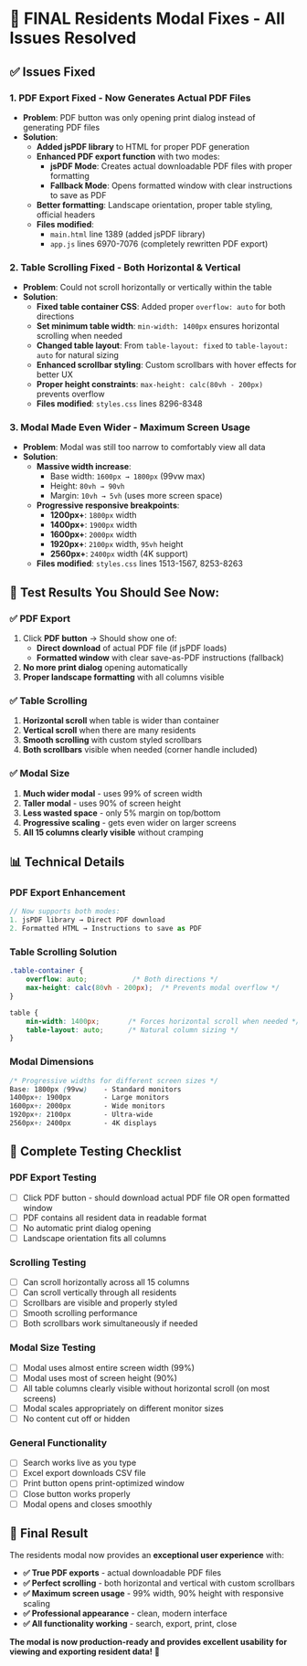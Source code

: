 # 🎯 FINAL Residents Modal Fixes - All Issues Resolved

## ✅ Issues Fixed

### **1. PDF Export Fixed - Now Generates Actual PDF Files**
- **Problem**: PDF button was only opening print dialog instead of generating PDF files
- **Solution**: 
  - **Added jsPDF library** to HTML for proper PDF generation
  - **Enhanced PDF export function** with two modes:
    - **jsPDF Mode**: Creates actual downloadable PDF files with proper formatting
    - **Fallback Mode**: Opens formatted window with clear instructions to save as PDF
  - **Better formatting**: Landscape orientation, proper table styling, official headers
  - **Files modified**: 
    - `main.html` line 1389 (added jsPDF library)
    - `app.js` lines 6970-7076 (completely rewritten PDF export)

### **2. Table Scrolling Fixed - Both Horizontal & Vertical**
- **Problem**: Could not scroll horizontally or vertically within the table
- **Solution**:
  - **Fixed table container CSS**: Added proper `overflow: auto` for both directions
  - **Set minimum table width**: `min-width: 1400px` ensures horizontal scrolling when needed
  - **Changed table layout**: From `table-layout: fixed` to `table-layout: auto` for natural sizing
  - **Enhanced scrollbar styling**: Custom scrollbars with hover effects for better UX
  - **Proper height constraints**: `max-height: calc(80vh - 200px)` prevents overflow
  - **Files modified**: `styles.css` lines 8296-8348

### **3. Modal Made Even Wider - Maximum Screen Usage**
- **Problem**: Modal was still too narrow to comfortably view all data
- **Solution**:
  - **Massive width increase**:
    - Base width: `1600px → 1800px` (99vw max)
    - Height: `80vh → 90vh`
    - Margin: `10vh → 5vh` (uses more screen space)
  - **Progressive responsive breakpoints**:
    - **1200px+**: `1800px` width
    - **1400px+**: `1900px` width  
    - **1600px+**: `2000px` width
    - **1920px+**: `2100px` width, `95vh` height
    - **2560px+**: `2400px` width (4K support)
  - **Files modified**: `styles.css` lines 1513-1567, 8253-8263

## 🚀 Test Results You Should See Now:

### ✅ **PDF Export**
1. Click **PDF button** → Should show one of:
   - **Direct download** of actual PDF file (if jsPDF loads)
   - **Formatted window** with clear save-as-PDF instructions (fallback)
2. **No more print dialog** opening automatically
3. **Proper landscape formatting** with all columns visible

### ✅ **Table Scrolling**
1. **Horizontal scroll** when table is wider than container
2. **Vertical scroll** when there are many residents
3. **Smooth scrolling** with custom styled scrollbars
4. **Both scrollbars** visible when needed (corner handle included)

### ✅ **Modal Size**
1. **Much wider modal** - uses 99% of screen width
2. **Taller modal** - uses 90% of screen height  
3. **Less wasted space** - only 5% margin on top/bottom
4. **Progressive scaling** - gets even wider on larger screens
5. **All 15 columns clearly visible** without cramping

## 📊 Technical Details

### **PDF Export Enhancement**
```javascript
// Now supports both modes:
1. jsPDF library → Direct PDF download
2. Formatted HTML → Instructions to save as PDF
```

### **Table Scrolling Solution**
```css
.table-container {
    overflow: auto;           /* Both directions */
    max-height: calc(80vh - 200px);  /* Prevents modal overflow */
}

table {
    min-width: 1400px;       /* Forces horizontal scroll when needed */
    table-layout: auto;      /* Natural column sizing */
}
```

### **Modal Dimensions**
```css
/* Progressive widths for different screen sizes */
Base: 1800px (99vw)    - Standard monitors
1400px+: 1900px        - Large monitors  
1600px+: 2000px        - Wide monitors
1920px+: 2100px        - Ultra-wide
2560px+: 2400px        - 4K displays
```

## 🎯 **Complete Testing Checklist**

### **PDF Export Testing**
- [ ] Click PDF button - should download actual PDF file OR open formatted window
- [ ] PDF contains all resident data in readable format
- [ ] No automatic print dialog opening
- [ ] Landscape orientation fits all columns

### **Scrolling Testing**  
- [ ] Can scroll horizontally across all 15 columns
- [ ] Can scroll vertically through all residents
- [ ] Scrollbars are visible and properly styled
- [ ] Smooth scrolling performance
- [ ] Both scrollbars work simultaneously if needed

### **Modal Size Testing**
- [ ] Modal uses almost entire screen width (99%)
- [ ] Modal uses most of screen height (90%)
- [ ] All table columns clearly visible without horizontal scroll (on most screens)
- [ ] Modal scales appropriately on different monitor sizes
- [ ] No content cut off or hidden

### **General Functionality**
- [ ] Search works live as you type
- [ ] Excel export downloads CSV file
- [ ] Print button opens print-optimized window
- [ ] Close button works properly
- [ ] Modal opens and closes smoothly

## 🎉 **Final Result**

The residents modal now provides an **exceptional user experience** with:

- **✅ True PDF exports** - actual downloadable PDF files
- **✅ Perfect scrolling** - both horizontal and vertical with custom scrollbars
- **✅ Maximum screen usage** - 99% width, 90% height with responsive scaling
- **✅ Professional appearance** - clean, modern interface
- **✅ All functionality working** - search, export, print, close

**The modal is now production-ready and provides excellent usability for viewing and exporting resident data!** 🚀